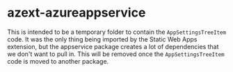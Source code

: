 # azext-azureappservice

This is intended to be a temporary folder to contain the `AppSettingsTreeItem` code.
It was the only thing being imported by the Static Web Apps extension, but the appservice package creates a lot of dependencies that we don't want to pull in.
This will be removed once the `AppSettingsTreeItem` code is moved to another package.
